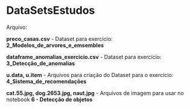 # DataSetsEstudos

Arquivo:

__preco_casas.csv__ - Dataset para exercício: __2_Modelos_de_arvores_e_emsembles__

__dataframe_anomalias_exercicio.csv__ - Dataset para exercício: __3_Detecção_de_anomalias__

__u.data, u.item__ - Arquivos para criação do Dataset para o exercício: __4_Sistema_de_recomendações__

__cat.55.jpg, dog.2653.jpg, naut.jpg__ - Arquivos de imagem para usar no notebook __6 - Detecção de objetos__
